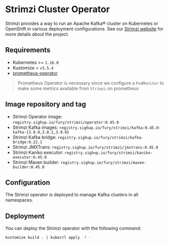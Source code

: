 # Strimzi Cluster Operator

<!-- <SD-DOCS> -->

Strimzi provides a way to run an Apache Kafka® cluster on Kubernetes or OpenShift in various deployment configurations.
See our [Strimzi website][strimzi-website] for more details about the project.

## Requirements

- Kubernetes >= `1.16.0`
- Kustomize = `v3.5.4`
- [prometheus-operator][prometheus-operator]

> Prometheus Operator is necessary since we configure a `PodMonitor` to make
> some metrics available from `Strimzi` on prometheus

## Image repository and tag

* Strimzi Operator image: `registry.sighup.io/fury/strimzi/operator:0.45.0`
* Strimzi Kafka images: `registry.sighup.io/fury/strimzi/kafka:0.45.0-kafka-{3.8.0,3.8.1,3.9.0}`
* Strimzi Kafka bridge: `registry.sighup.io/fury/strimzi/kafka-bridge:0.22.1`
* Strimzi JMXTrans: `registry.sighup.io/fury/strimzi/jmxtrans:0.45.0`
* Strimzi Kaniko executor: `registry.sighup.io/fury/strimzi/kaniko-executor:0.45.0`
* Strimzi Maven builder: `registry.sighup.io/fury/strimzi/maven-builder:0.45.0`

## Configuration

The Strimzi operator is deployed to manage Kafka clusters in all namespaces.

## Deployment

You can deploy the Strimzi operator with the following command:

```bash
kustomize build . | kubectl apply -f -
```

<!-- Links -->

[strimzi-website]: https://strimzi.io/
[prometheus-operator]: https://github.com/sighupio/module-monitoring/tree/main/katalog/prometheus-operator

<!-- </SD-DOCS> -->
